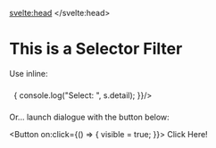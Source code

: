 <svelte:head>
    <title>Demo - Selection Filter</title>
</svelte:head>

<script>
    import { Button, Dialog } from "$lib/smelte";
    import { SearchableList } from "$lib/form";

    export let visible = false;

    let searchableList;

    let item1 = {
        "Test": {},
        "Check": {},
        "Frogs": {},
        "Target": {},
        "Spawn": {},
    };

    let item2 = {
        "Test": {},
        "Check": {},
        "Frogs": {},
        "Target": {},
        "Spawn": {},
    };

    $: if(visible) {
        if(searchableList) {
            if(searchableList.focus)
               searchableList?.focus();
        }
    }
</script>


# This is a Selector Filter

Use inline:

<div class="pad">
    <SearchableList items={item1} maxHeight="100rem" on:select={(s)=>{
        console.log("Select: ", s.detail);
    }}/>
</div>

Or... launch dialogue with the button below:

<Button on:click={() => {
    visible = true;
}}>
Click Here!
</Button>

<Dialog bind:value={visible}>
    <div slot="title" class="title">Select Item</div>
    <SearchableList bind:this={searchableList} items={item2} maxHeight="10rem" on:select={(s)=>{
        console.log("Select: ", s.detail);
    }}/>
</Dialog>


<style>
    .pad {
        padding: 0.5rem;
    }
</style>
